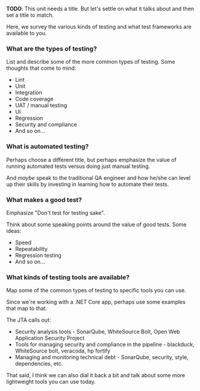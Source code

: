 **TODO**: This unit needs a title. But let's settle on what it talks about and then set a title to match.

Here, we survey the various kinds of testing and what test frameworks are available to you.

### What are the types of testing?

List and describe some of the more common types of testing. Some thoughts that come to mind:

* Lint
* Unit
* Integration
* Code coverage
* UAT / manual testing
* UI
* Regression
* Security and compliance
* And so on...

### What is automated testing?

Perhaps choose a different title, but perhaps emphasize the value of running automated tests versus doing just manual testing.

And _maybe_ speak to the traditional QA engineer and how he/she can level up their skills by investing in learning how to automate their tests.

### What makes a good test?

Emphasize "Don't test for testing sake".

Think about some speaking points around the value of good tests. Some ideas:

* Speed
* Repeatability
* Regression testing
* And so on...

### What kinds of testing tools are available?

Map some of the common types of testing to specific tools you can use.

Since we're working with a .NET Core app, perhaps use some examples that map to that.

The JTA calls out:

* Security analysis tools - SonarQube, WhiteSource Bolt, Open Web Application Security Project
* Tools for managing security and compliance in the pipeline - blackduck, WhiteSource bolt, veracoda, hp fortify
* Managing and monitoring technical debt - SonarQube, security, style, dependencies, etc.

That said, I think we can also dial it back a bit and talk about some more lightweight tools you can use today.